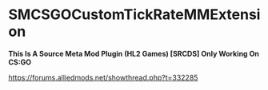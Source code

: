# SMCSGOCustomTickRateMMExtension
**This Is A Source Meta Mod Plugin (HL2 Games) [SRCDS] Only Working On CS:GO**

https://forums.alliedmods.net/showthread.php?t=332285
